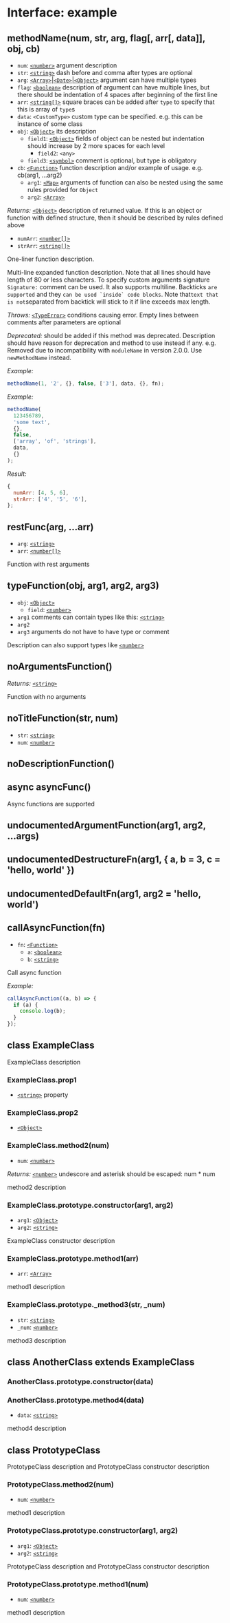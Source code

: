 # Interface: example

## methodName(num, str, arg, flag\[, arr\[, data\]\], obj, cb)

- `num`: [`<number>`][number] argument description
- `str`: [`<string>`][string] dash before and comma after types are optional
- `arg`: [`<Array>`][array]|[`<Date>`][date]|[`<Object>`][object] argument can
  have multiple types
- `flag`: [`<boolean>`][boolean] description of argument can have multiple
  lines, but there should be indentation of 4 spaces after beginning of the
  first line
- `arr`: [`<string[]>`][string] square braces can be added after `type` to
  specify that this is array of `type`s
- `data`: `<CustomType>` custom type can be specified. e.g. this can be instance
  of some class
- `obj`: [`<Object>`][object] its description
  - `field1`: [`<Object>`][object] fields of object can be nested but
    indentation should increase by 2 more spaces for each level
    - `field2`: `<any>`
  - `field3`: [`<symbol>`][symbol] comment is optional, but type is obligatory
- `cb`: [`<Function>`][function] function description and/or example of usage.
  e.g. cb(arg1, ...arg2)
  - `arg1`: [`<Map>`][map] arguments of function can also be nested using the
    same rules provided for `Object`
  - `arg2`: [`<Array>`][array]

_Returns:_ [`<Object>`][object] description of returned value. If this is an
object or function with defined structure, then it should be described by rules
defined above

- `numArr`: [`<number[]>`][number]
- `strArr`: [`<string[]>`][string]

One-liner function description.

Multi-line expanded function description. Note that all lines should have length
of 80 or less characters. To specify custom arguments signature `Signature:`
comment can be used. It also supports multiline. Backticks `are supported` and
they `` can be used `inside` code blocks ``. Note
that`text that is not`separated from backtick will stick to it if line exceeds
max length.

_Throws:_ [`<TypeError>`][typeerror] conditions causing error. Empty lines
between comments after parameters are optional

_Deprecated:_ should be added if this method was deprecated. Description should
have reason for deprecation and method to use instead if any. e.g. Removed due
to incompatibility with `moduleName` in version 2.0.0. Use `newMethodName`
instead.

_Example:_

```js
methodName(1, '2', {}, false, ['3'], data, {}, fn);
```

_Example:_

```js
methodName(
  123456789,
  'some text',
  {},
  false,
  ['array', 'of', 'strings'],
  data,
  {}
);
```

_Result:_

```js
{
  numArr: [4, 5, 6],
  strArr: ['4', '5', '6'],
};
```

## restFunc(arg, ...arr)

- `arg`: [`<string>`][string]
- `arr`: [`<number[]>`][number]

Function with rest arguments

## typeFunction(obj, arg1, arg2, arg3)

- `obj`: [`<Object>`][object]
  - `field`: [`<number>`][number]
- `arg1` comments can contain types like this: [`<string>`][string]
- `arg2`
- `arg3` arguments do not have to have type or comment

Description can also support types like [`<number>`][number]

## noArgumentsFunction()

_Returns:_ [`<string>`][string]

Function with no arguments

## noTitleFunction(str, num)

- `str`: [`<string>`][string]
- `num`: [`<number>`][number]

## noDescriptionFunction()

## async asyncFunc()

Async functions are supported

## undocumentedArgumentFunction(arg1, arg2, ...args)

## undocumentedDestructureFn(arg1, { a, b = 3, c = 'hello, world' })

## undocumentedDefaultFn(arg1, arg2 = 'hello, world')

## callAsyncFunction(fn)

- `fn`: [`<Function>`][function]
  - `a`: [`<boolean>`][boolean]
  - `b`: [`<string>`][string]

Call async function

_Example:_

```js
callAsyncFunction((a, b) => {
  if (a) {
    console.log(b);
  }
});
```

## class ExampleClass

ExampleClass description

### ExampleClass.prop1

- [`<string>`][string] property

### ExampleClass.prop2

- [`<Object>`][object]

### ExampleClass.method2(num)

- `num`: [`<number>`][number]

_Returns:_ [`<number>`][number] undescore and asterisk should be escaped: num \*
num

method2 description

### ExampleClass.prototype.constructor(arg1, arg2)

- `arg1`: [`<Object>`][object]
- `arg2`: [`<string>`][string]

ExampleClass constructor description

### ExampleClass.prototype.method1(arr)

- `arr`: [`<Array>`][array]

method1 description

### ExampleClass.prototype.\_method3(str, \_num)

- `str`: [`<string>`][string]
- `_num`: [`<number>`][number]

method3 description

## class AnotherClass extends ExampleClass

### AnotherClass.prototype.constructor(data)

### AnotherClass.prototype.method4(data)

- `data`: [`<string>`][string]

method4 description

## class PrototypeClass

PrototypeClass description and PrototypeClass constructor description

### PrototypeClass.method2(num)

- `num`: [`<number>`][number]

method1 description

### PrototypeClass.prototype.constructor(arg1, arg2)

- `arg1`: [`<Object>`][object]
- `arg2`: [`<string>`][string]

PrototypeClass description and PrototypeClass constructor description

### PrototypeClass.prototype.method1(num)

- `num`: [`<number>`][number]

method1 description

[object]: https://developer.mozilla.org/en-US/docs/Web/JavaScript/Reference/Global_Objects/Object
[date]: https://developer.mozilla.org/en-US/docs/Web/JavaScript/Reference/Global_Objects/Date
[function]: https://developer.mozilla.org/en-US/docs/Web/JavaScript/Reference/Global_Objects/Function
[map]: https://developer.mozilla.org/en-US/docs/Web/JavaScript/Reference/Global_Objects/Map
[array]: https://developer.mozilla.org/en-US/docs/Web/JavaScript/Reference/Global_Objects/Array
[typeerror]: https://developer.mozilla.org/en-US/docs/Web/JavaScript/Reference/Global_Objects/TypeError
[boolean]: https://developer.mozilla.org/en-US/docs/Web/JavaScript/Data_structures#Boolean_type
[number]: https://developer.mozilla.org/en-US/docs/Web/JavaScript/Data_structures#Number_type
[string]: https://developer.mozilla.org/en-US/docs/Web/JavaScript/Data_structures#String_type
[symbol]: https://developer.mozilla.org/en-US/docs/Web/JavaScript/Data_structures#Symbol_type
